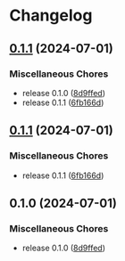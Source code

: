 # Changelog

## [0.1.1](https://github.com/VersesTech/helm-charts/compare/genius-core-v0.1.1...genius-core-v0.1.1) (2024-07-01)


### Miscellaneous Chores

* release 0.1.0 ([8d9ffed](https://github.com/VersesTech/helm-charts/commit/8d9ffed4f904acb6ddd7187712e614d723e37db0))
* release 0.1.1 ([6fb166d](https://github.com/VersesTech/helm-charts/commit/6fb166d04c8e4c63145a68a223e00c258b489713))

## [0.1.1](https://github.com/VersesTech/helm-charts/compare/genius-core-v0.1.0...genius-core-v0.1.1) (2024-07-01)


### Miscellaneous Chores

* release 0.1.1 ([6fb166d](https://github.com/VersesTech/helm-charts/commit/6fb166d04c8e4c63145a68a223e00c258b489713))

## 0.1.0 (2024-07-01)


### Miscellaneous Chores

* release 0.1.0 ([8d9ffed](https://github.com/VersesTech/helm-charts/commit/8d9ffed4f904acb6ddd7187712e614d723e37db0))
